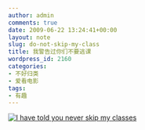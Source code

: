 ```yaml
---
author: admin
comments: true
date: 2009-06-22 13:24:41+00:00
layout: note
slug: do-not-skip-my-class
title: 我警告过你们不要逃课
wordpress_id: 2160
categories:
- 不好归类
- 爱看电影
tags:
- 有趣
---
```


[![I have told you never skip my classes](http://farm4.static.flickr.com/3545/3649879589_f15ca9f64c_o.jpg)](http://www.flickr.com/photos/lookoo/3649879589/)
